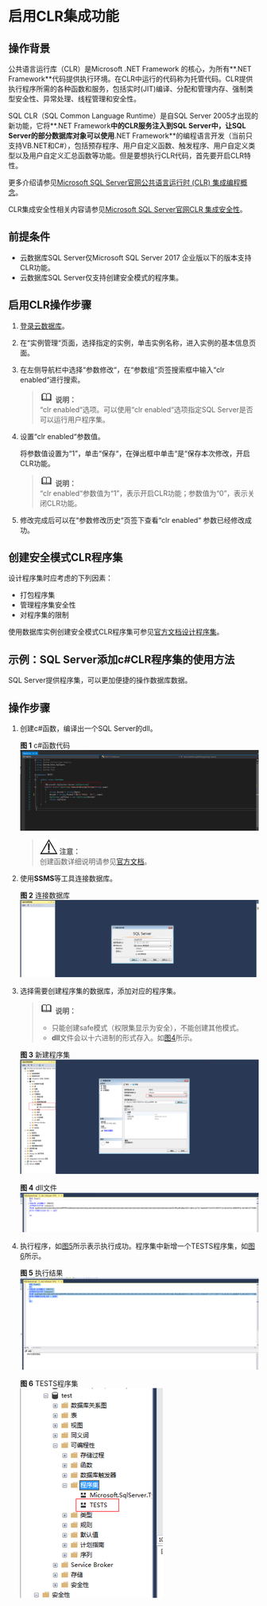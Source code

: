 # 启用CLR集成功能<a name="rds_11_0003"></a>

## 操作背景<a name="section179156321556"></a>

公共语言运行库（CLR）是Microsoft .NET Framework 的核心，为所有**.NET Framework**代码提供执行环境。在CLR中运行的代码称为托管代码。CLR提供执行程序所需的各种函数和服务，包括实时\(JIT\)编译、分配和管理内存、强制类型安全性、异常处理、线程管理和安全性。

SQL CLR（SQL Common Language Runtime）是自SQL Server 2005才出现的新功能，它将**.NET Framework**中的CLR服务注入到SQL Server中，让SQL Server的部分数据库对象可以使用**.NET Framework**的编程语言开发（当前只支持VB.NET和C\#），包括预存程序、用户自定义函数、触发程序、用户自定义类型以及用户自定义汇总函数等功能。但是要想执行CLR代码，首先要开启CLR特性。

更多介绍请参见[Microsoft SQL Server官网公共语言运行时 \(CLR\) 集成编程概念](https://docs.microsoft.com/zh-cn/sql/relational-databases/clr-integration/common-language-runtime-clr-integration-programming-concepts?view=sql-server-2014)。

CLR集成安全性相关内容请参见[Microsoft SQL Server官网CLR 集成安全性](https://docs.microsoft.com/zh-cn/sql/relational-databases/clr-integration/security/clr-integration-security?view=sql-server-2014)。

## 前提条件<a name="section49781512610"></a>

-   云数据库SQL Server仅Microsoft SQL Server 2017 企业版以下的版本支持CLR功能。
-   云数据库SQL Server仅支持创建安全模式的程序集。

## 启用CLR操作步骤<a name="section135348501482"></a>

1.  [登录云数据库](https://support.huaweicloud.com/qs-rds/rds_login.html)。
2.  在“实例管理“页面，选择指定的实例，单击实例名称，进入实例的基本信息页面。
3.  在左侧导航栏中选择“参数修改“，在“参数组“页签搜索框中输入“clr enabled“进行搜索。

    >![](public_sys-resources/icon-note.gif) **说明：**   
    >“clr enabled“选项。可以使用“clr enabled“选项指定SQL Server是否可以运行用户程序集。  

4.  设置“clr enabled“参数值。

    将参数值设置为“1”，单击“保存“，在弹出框中单击“是“保存本次修改，开启CLR功能。

    >![](public_sys-resources/icon-note.gif) **说明：**   
    >“clr enabled“参数值为“1”，表示开启CLR功能；参数值为“0”，表示关闭CLR功能。  

5.  修改完成后可以在“参数修改历史“页签下查看“clr enabled“  参数已经修改成功。

## 创建安全模式CLR程序集<a name="section12350636112516"></a>

设计程序集时应考虑的下列因素：

-   打包程序集
-   管理程序集安全性
-   对程序集的限制

使用数据库实例创建安全模式CLR程序集可参见[官方文档设计程序集](https://docs.microsoft.com/zh-cn/sql/relational-databases/clr-integration/assemblies-designing?view=sql-server-2014)。

## 示例：SQL Server添加c\#CLR程序集的使用方法<a name="section68931653204616"></a>

SQL Server提供程序集，可以更加便捷的操作数据库数据。

## 操作步骤<a name="section686265423611"></a>

1.  创建c\#函数，编译出一个SQL Server的dll。

    **图 1**  c\#函数代码<a name="fig43980536508"></a>  
    ![](figures/c-函数代码.png "c-函数代码")

    >![](public_sys-resources/icon-notice.gif) **注意：**   
    >创建函数详细说明请参见[官方文档](https://docs.microsoft.com/zh-cn/sql/relational-databases/clr-integration-database-objects-user-defined-functions/clr-user-defined-functions?view=sql-server-2014)。  

2.  使用**SSMS**等工具连接数据库。

    **图 2**  连接数据库<a name="fig94317511376"></a>  
    ![](figures/连接数据库.png "连接数据库")

3.  选择需要创建程序集的数据库，添加对应的程序集。

    >![](public_sys-resources/icon-note.gif) **说明：**   
    >-   只能创建safe模式（权限集显示为安全），不能创建其他模式。  
    >-   **dll**文件会以十六进制的形式存入。如[图4](#fig92191121274)所示。  

    **图 3**  新建程序集<a name="fig1795352615146"></a>  
    ![](figures/新建程序集.png "新建程序集")

    **图 4**  dll文件<a name="fig92191121274"></a>  
    ![](figures/dll文件.png "dll文件")

4.  执行程序，如[图5](#fig1780316197333)所示表示执行成功。程序集中新增一个TESTS程序集，如[图6](#fig17182124911387)所示。

    **图 5**  执行结果<a name="fig1780316197333"></a>  
    ![](figures/执行结果.png "执行结果")

    **图 6**  TESTS程序集<a name="fig17182124911387"></a>  
    ![](figures/TESTS程序集.png "TESTS程序集")


